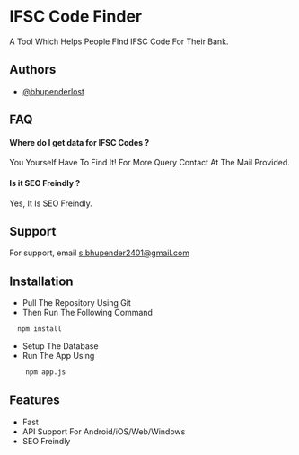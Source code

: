 
# IFSC Code Finder

A Tool Which Helps People FInd IFSC Code For Their Bank.

## Authors

- [@bhupenderlost](https://www.github.com/bhupenderlost)


## FAQ

#### Where do I get data for IFSC Codes ?

You Yourself Have To Find It! For More Query Contact At The Mail Provided.

#### Is it SEO Freindly ?

Yes, It Is SEO Freindly.


## Support

For support, email s.bhupender2401@gmail.com


## Installation

 - Pull The Repository Using Git
- Then Run The Following Command
```bash
  npm install
```
- Setup The Database
- Run The App Using
```bash
    npm app.js
```

## Features

- Fast
- API Support For Android/iOS/Web/Windows
- SEO Freindly



